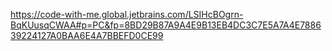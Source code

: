 https://code-with-me.global.jetbrains.com/LSIHcBOgrn-BqKUusqCWAA#p=PC&fp=8BD29B87A9A4E9B13EB4DC3C7E5A7A4E788639224127A0BAA6E4A7BBEFD0CE99
